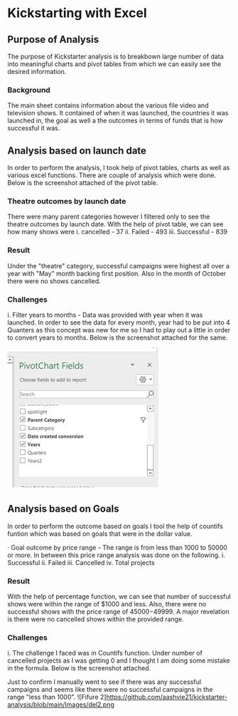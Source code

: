 

# Kickstarting with Excel



## Purpose of Analysis

The purpose of Kickstarter analysis is to breakbown large number of data into meaningful charts and pivot tables from which we can easily see the desired information. 

### Background 
  The main sheet contains information about the various file video and television shows. It contained of when it was launched, the countries it was launched in, the goal as well a the outcomes in terms of funds that is how successful it was.

## Analysis based on launch date

In order to perform the analysis, I took help of pivot tables, charts as well as various excel functions. There are couple of analysis which were done. Below is the screenshot attached of the pivot table.

### Theatre outcomes by launch date 
 There were many parent categories however I filtered only to see the theatre outcomes by launch date. With the help of pivot table, we can see how many shows were 
i.	cancelled - 37
ii.	Failed - 493
iii.	Successful - 839



### Result 
 Under the "theatre" category, successful campaigns were highest all over a year with "May" month backing first position. Also in the month of October there were no shows cancelled.
       
      
### Challenges 

i.	Filter years to months - Data was provided with year when it was launched. In order to see the data for every month, year had to be put into 4 Quanters as this concept was new for me so I had to play out a little in order to convert years to months. Below is the screenshot attached for the same.

![Figure 1](https://github.com/aashvie21/kickstarter-analysis/blob/main/Images/del1.png)
 


## Analysis based on Goals

In order to perform the outcome based  on goals I tool the help of countifs funtion which was based on goals that were in the dollar value.

·	Goal outcome by price range - The range is from less than 1000 to 50000 or more. In between this price range analysis was done on the following.
i.	Successful
ii.	Failed
iii.	Cancelled
iv.	Total projects


### Result 
With the help of percentage function, we can see that number of successful shows were within the range of $1000 and less. Also, there were no successful shows with the price range of $45000-$49999. A major revelation is there were no cancelled shows within the provided range.


### 	Challenges 

i.	The  challenge I faced was in Countifs function. Under number of cancelled projects as I was getting 0 and I thought I am doing some mistake in the formula. Below is the screenshot attached.
 
Just to confirm I manually went to see if there was any successful campaigns and seems like there were no successful campaigns in the range "less than 1000".
![Fifure 2]https://github.com/aashvie21/kickstarter-analysis/blob/main/Images/del2.png












































